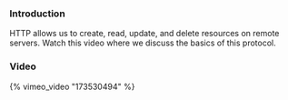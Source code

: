 ### Introduction

HTTP allows us to create, read, update, and delete resources on remote servers. Watch this video where we discuss the basics of this protocol.

### Video

{% vimeo_video "173530494" %}
